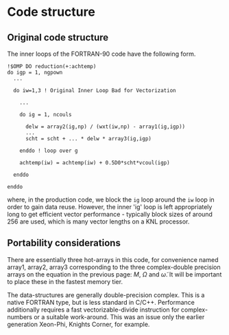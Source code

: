 # Code structure

## Original code structure

The inner loops of the FORTRAN-90 code have the following form. 

```FORTRAN
!$OMP DO reduction(+:achtemp)
do igp = 1, ngpown
  ...

  do iw=1,3 ! Original Inner Loop Bad for Vectorization

    ...

    do ig = 1, ncouls

      delw = array2(ig,np) / (wxt(iw,np) - array1(ig,igp))
      ...
      scht = scht + ... * delw * array3(ig,igp) 

    enddo ! loop over g

    achtemp(iw) = achtemp(iw) + 0.5D0*scht*vcoul(igp)

  enddo   

enddo 
```

where, in the production code, we block the `ig` loop around the `iw` loop in order to gain data reuse. However, the inner 'ig' loop is left appropriately 
long to 
get efficient vector performance - typically block sizes of around 256 are used, which is many vector lengths on a KNL processor.

## Portability considerations

There are essentially three hot-arrays in this code, for convenience named array1, array2, array3 corresponding to the three complex-double precision arrays 
on the equation in the previous page: $M$, $\Omega$ and $\tilde{\omega}$. It will be important to place these in the fastest memory tier. 

The data-structures are generally double-precision complex. This is a native FORTRAN type, but is less standard in C/C++. Performance additionally requires 
a fast vectorizable-divide instruction for complex-numbers or a suitable work-around. This was an issue only the earlier generation Xeon-Phi, Knights 
Corner, for example.
